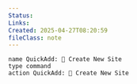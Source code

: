 ```yaml
---
Status: 
Links: 
Created: 2025-04-27T08:20:59
fileClass: note
---
```


```button
name QuickAdd: 📍 Create New Site
type command
action QuickAdd: 📍 Create New Site
```
